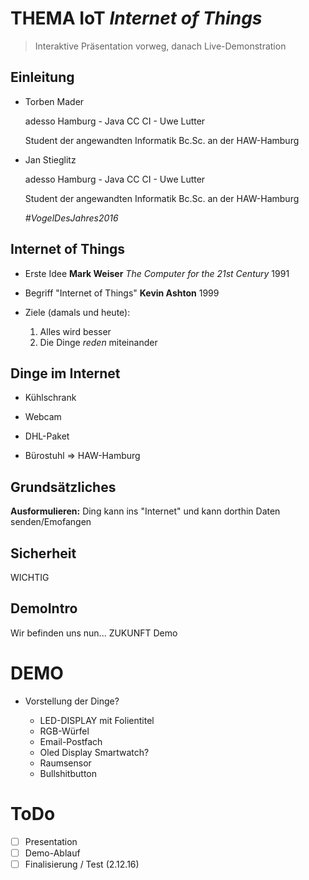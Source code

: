 # THEMA IoT _Internet of Things_

> Interaktive Präsentation vorweg, danach Live-Demonstration

## Einleitung

- Torben Mader

  adesso Hamburg - Java CC CI - Uwe Lutter

  Student der angewandten Informatik Bc.Sc. an der HAW-Hamburg

- Jan Stieglitz

  adesso Hamburg - Java CC CI - Uwe Lutter

  Student der angewandten Informatik Bc.Sc. an der HAW-Hamburg

  _#VogelDesJahres2016_

## Internet of Things

- Erste Idee **Mark Weiser** _The Computer for the 21st Century_ 1991

- Begriff "Internet of Things" **Kevin Ashton** 1999

- Ziele (damals und heute):

  1. Alles wird besser
  2. Die Dinge _reden_ miteinander

## Dinge im Internet

- Kühlschrank

- Webcam

- DHL-Paket

- Bürostuhl => HAW-Hamburg

## Grundsätzliches

**Ausformulieren:** Ding kann ins "Internet" und kann dorthin Daten senden/Emofangen

## Sicherheit

WICHTIG

## DemoIntro

Wir befinden uns nun... ZUKUNFT Demo

# DEMO

- Vorstellung der Dinge?

  - LED-DISPLAY mit Folientitel
  - RGB-Würfel
  - Email-Postfach
  - Oled Display Smartwatch?
  - Raumsensor
  - Bullshitbutton

# ToDo

- [ ] Presentation
- [ ] Demo-Ablauf
- [ ] Finalisierung / Test (2.12.16)
